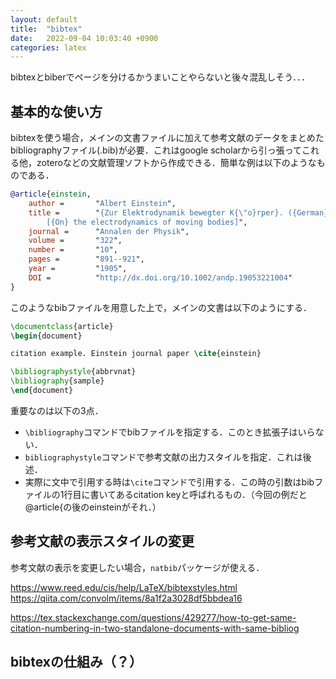 ```yaml
---
layout: default
title:  "bibtex"
date:   2022-09-04 10:03:40 +0900
categories: latex
---
```


bibtexとbiberでページを分けるかうまいことやらないと後々混乱しそう．．．

## 基本的な使い方

bibtexを使う場合，メインの文書ファイルに加えて参考文献のデータをまとめたbibliographyファイル(.bib)が必要．これはgoogle scholarから引っ張ってこれる他，zoteroなどの文献管理ソフトから作成できる．簡単な例は以下のようなものである．

```latex:sample.bib
@article{einstein,
    author =       "Albert Einstein",
    title =        "{Zur Elektrodynamik bewegter K{\"o}rper}. ({German})
        [{On} the electrodynamics of moving bodies]",
    journal =      "Annalen der Physik",
    volume =       "322",
    number =       "10",
    pages =        "891--921",
    year =         "1905",
    DOI =          "http://dx.doi.org/10.1002/andp.19053221004"
}
```

このようなbibファイルを用意した上で，メインの文書は以下のようにする．

```latex
\documentclass{article}
\begin{document}

citation example. Einstein journal paper \cite{einstein}

\bibliographystyle{abbrvnat}
\bibliography{sample}
\end{document}

```

重要なのは以下の3点．

- `\bibliography`コマンドでbibファイルを指定する．このとき拡張子はいらない．
- `bibliographystyle`コマンドで参考文献の出力スタイルを指定．これは後述．
- 実際に文中で引用する時は`\cite`コマンドで引用する．この時の引数はbibファイルの1行目に書いてあるcitation keyと呼ばれるもの．（今回の例だと@article{の後のeinsteinがそれ．）


## 参考文献の表示スタイルの変更

参考文献の表示を変更したい場合，`natbib`パッケージが使える．

https://www.reed.edu/cis/help/LaTeX/bibtexstyles.html
https://qiita.com/convolm/items/8a1f2a3028df5bbdea16

https://tex.stackexchange.com/questions/429277/how-to-get-same-citation-numbering-in-two-standalone-documents-with-same-bibliog


## bibtexの仕組み（？）

<!-- https://tex.stackexchange.com/questions/99726/how-tell-latex-to-use-existing-bbl-file-without-running-bibtex -->
